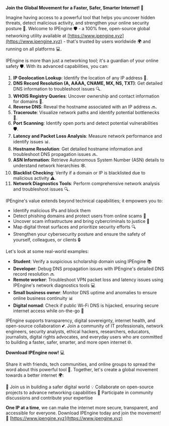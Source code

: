 **Join the Global Movement for a Faster, Safer, Smarter Internet! 🚀**

Imagine having access to a powerful tool that helps you uncover hidden threats, detect malicious activity, and strengthen your online security posture 🔐. Welcome to IPEngine 🛡️ - a 100% free, open-source global networking utility available at [https://www.ipengine.xyz](https://www.ipengine.xyz) - that's trusted by users worldwide 🌍 and running on all platforms 💻.

IPEngine is more than just a networking tool; it's a guardian of your online safety 🛡️. With its advanced capabilities, you can:

1. **IP Geolocation Lookup**: Identify the location of any IP address 📍.
2. **DNS Record Resolution (A, AAAA, CNAME, MX, NS, TXT)**: Get detailed DNS information to troubleshoot issues 🔍.
3. **WHOIS Registry Queries**: Uncover ownership and contact information for domains 📝.
4. **Reverse DNS**: Reveal the hostname associated with an IP address 🔜.
5. **Traceroute**: Visualize network paths and identify potential bottlenecks 🚀.
6. **Port Scanning**: Identify open ports and detect potential vulnerabilities 🛡️.
7. **Latency and Packet Loss Analysis**: Measure network performance and identify issues 📊.
8. **Hostname Resolution**: Get detailed hostname information and troubleshoot DNS propagation issues 🔜.
9. **ASN Information**: Retrieve Autonomous System Number (ASN) details to understand network hierarchies 🕸️.
10. **Blacklist Checking**: Verify if a domain or IP is blacklisted due to malicious activity ⚠️.
11. **Network Diagnostics Tools**: Perform comprehensive network analysis and troubleshoot issues 🔍.

IPEngine's value extends beyond technical capabilities; it empowers you to:

* Identify malicious IPs and block them
* Detect phishing domains and protect users from online scams 📝
* Uncover scam infrastructure and bring cybercriminals to justice 💪
* Map digital threat surfaces and prioritize security efforts 🔍
* Strengthen your cybersecurity posture and ensure the safety of yourself, colleagues, or clients 🔒

Let's look at some real-world examples:

* **Student**: Verify a suspicious scholarship domain using IPEngine 📚
* **Developer**: Debug DNS propagation issues with IPEngine's detailed DNS record resolution 🔜
* **Remote worker**: Troubleshoot VPN packet loss and latency issues using IPEngine's network diagnostics tools 💻
* **Small business owner**: Monitor DNS uptime and anomalies to ensure online business continuity 📊
* **Digital nomad**: Check if public Wi-Fi DNS is hijacked, ensuring secure internet access while on-the-go 📱

IPEngine supports transparency, digital sovereignty, internet health, and open-source collaboration 💕. Join a community of IT professionals, network engineers, security analysts, ethical hackers, researchers, educators, journalists, digital rights advocates, and everyday users who are committed to building a faster, safer, smarter, and more open internet 🌐.

**Download IPEngine now!** 💻

Share it with friends, tech communities, and online groups to spread the word about this powerful tool 📢. Together, let's create a global movement towards a better internet 🌍:

🎉 Join us in building a safer digital world
💡 Collaborate on open-source projects to advance networking capabilities
🌟 Participate in community discussions and contribute your expertise

**One IP at a time**, we can make the internet more secure, transparent, and accessible for everyone. Download IPEngine today and join the movement! 🔗 [https://www.ipengine.xyz](https://www.ipengine.xyz)